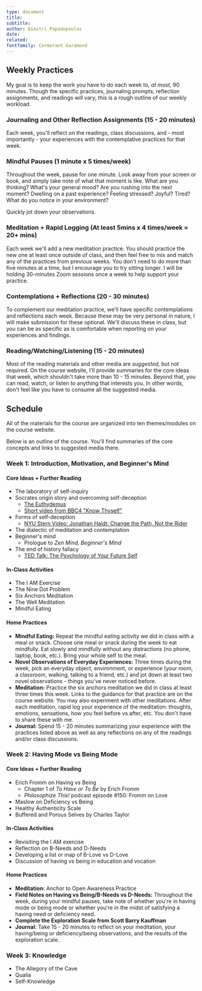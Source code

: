 ```yaml
---
type: document
title: 
subtitle: 
author: Dimitri Papadopoulos
date: 
related: 
fontfamily: Cormorant Garamond
---
```

## Weekly Practices
My goal is to keep the work you have to do each week to, *at most*, 90 minutes. Though the specific practices, journaling prompts, reflection assignments, and readings will vary, this is a rough outline of our weekly workload.
### Journaling and Other Reflection Assignments (15 - 20 minutes)
Each week, you'll reflect on the readings, class discussions, and - most importantly - your experiences with the contemplative practices for that week. 
### Mindful Pauses (1 minute x 5 times/week)
Throughout the week, pause for one minute. Look away from your screen or book, and simply take note of what that moment is like. What are you thinking? What's your general mood? Are you rushing into the next moment? Dwelling on a past experience? Feeling stressed? Joyful? Tired? What do you notice in your environment?

Quickly jot down your observations. 
### Meditation + Rapid Logging (At least 5mins x 4 times/week = 20+ mins)
Each week we'll add a new meditation practice. You should practice the new one at least once outside of class, and then feel free to mix and match any of the practices from previous weeks. You don't need to do more than five minutes at a time, but I encourage you to try sitting longer. I will be holding 30-minutes Zoom sessions once a week to help support your practice. 

### Contemplations + Reflections (20 - 30 minutes)
To complement our meditation practice, we'll have specific contemplations and reflections each week. Because these may be very personal in nature, I will make submission for these optional. We'll discuss these in class, but you can be as specific as is comfortable when reporting on your experiences and findings. 

### Reading/Watching/Listening (15 - 20 minutes)
Most of the reading materials and other media are *suggested,* but not required. On the course website, I'll provide summaries for the core ideas that week, which shouldn't take more than 10 - 15 minutes. Beyond that, you can read, watch, or listen to anything that interests you. In other words, don't feel like you have to consume all the suggested media. 

## Schedule
All of the materials for the course are organized into ten themes/modules on the course website. 

Below is an outline of the course. You'll find summaries of the core concepts and links to suggested media there. 

### Week 1: Introduction, Motivation, and Beginner's Mind

#### Core Ideas + Further Reading

- The laboratory of self-inquiry
- Socrates origin story and overcoming self-deception
	- [The Euthydemus](https://www.gutenberg.org/files/1598/1598-h/1598-h.htm)
	- [Short video from BBC4 "Know Thyself"](https://www.youtube.com/watch?v=zccoaL0stbM) 
- Forms of self-deception
	- [NYU Stern Video: Jonathan Haidt: Change the Path, Not the Rider](https://www.youtube.com/watch?v=x3z8brCtMk8) 
- The dialectic of meditation and contemplation
- Beginner's mind
	- Prologue to *Zen Mind, Beginner's Mind*
- The end of history fallacy
	- [TED Talk: The Psychology of Your Future Self](https://www.youtube.com/watch?v=XNbaR54Gpj4&pp=ygULZGFuIGdpbGJlcnQ%3D) 

#### In-Class Activities
- The I AM Exercise
- The Nine Dot Problem
- Six Anchors Meditation
- The Well Meditation
- Mindful Eating

#### Home Practices
- **Mindful Eating:** Repeat the mindful eating activity we did in class with a meal or snack. Choose one meal or snack during the week to eat mindfully. Eat slowly and mindfully without any distractions (no phone, laptop, book, etc.). Bring your whole self to the meal.
- **Novel Observations of Everyday Experiences:** Three times during the week, pick an everyday object, environment, or experience (your room, a classroom, walking, talking to a friend, etc.) and jot down at least two novel observations - things you've never noticed before.
- **Meditation:** Practice the six anchors meditation we did in class at least three times this week. Links to the guidance for that practice are on the course website. You may also experiment with other meditations. After each meditation, rapid log your experience of the meditation: thoughts, emotions, sensations, how you feel before vs after, etc. You don't have to share these with me.
- **Journal:** Spend 15 - 20 minutes summarizing your experience with the practices listed above as well as any reflections on any of the readings and/or class discussions. 

### Week 2: Having Mode vs Being Mode
#### Core Ideas + Further Reading
- Erich Fromm on Having vs Being
	- Chapter 1 of *To Have or To Be* by Erich Fromm
	- *Philosophize This!* podcast episode #150: Fromm on Love
- Maslow on Deficiency vs Being
- Healthy Authenticity Scale
- Buffered and Porous Selves by Charles Taylor

#### In-Class Activities
- Revisiting the I AM exercise
- Reflection on B-Needs and D-Needs
- Developing a list or map of B-Love vs D-Love
- Discussion of having vs being in education and vocation

#### Home Practices
- **Meditation:** Anchor to Open Awareness Practice
- **Field Notes on Having vs Being/B-Needs vs D-Needs:** Throughout the week, during your mindful pauses, take note of whether you're in having mode or being mode or whether you're in the midst of satisfying a having need or deficiency need.
- **Complete the Exploration Scale from Scott Barry Kauffman**
- **Journal:** Take 15 - 20 minutes to reflect on your meditation, your having/being or deficiency/being observations, and the results of the exploration scale. 

### Week 3: Knowledge
- The Allegory of the Cave
- Qualia
- Self-Knowledge


